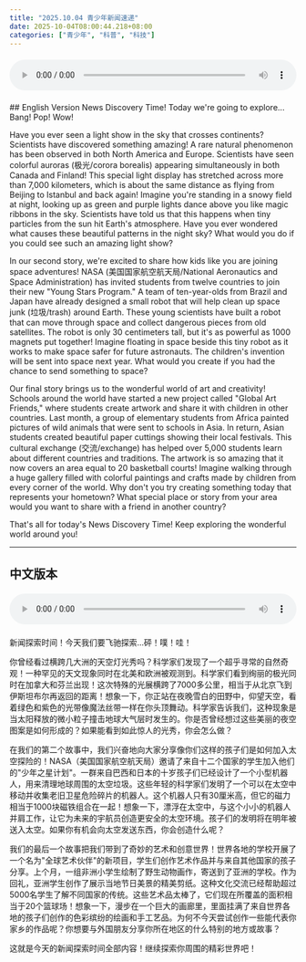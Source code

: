 ```yaml
---
title: "2025.10.04 青少年新闻速递"
date: 2025-10-04T08:00:44.218+08:00
categories: ["青少年", "科普", "科技"]
---
```

<audio controls style="width: 100%; max-width: 900px; margin: 1.5em 0; display: block;">
<source src="/mp3/teen_news/20251004.en.wav" type="audio/wav">
</audio>
## English Version
News Discovery Time! Today we're going to explore... Bang! Pop! Wow!

Have you ever seen a light show in the sky that crosses continents? Scientists have discovered something amazing! A rare natural phenomenon has been observed in both North America and Europe. Scientists have seen colorful auroras (极光/corora borealis) appearing simultaneously in both Canada and Finland! This special light display has stretched across more than 7,000 kilometers, which is about the same distance as flying from Beijing to Istanbul and back again! Imagine you're standing in a snowy field at night, looking up as green and purple lights dance above you like magic ribbons in the sky. Scientists have told us that this happens when tiny particles from the sun hit Earth's atmosphere. Have you ever wondered what causes these beautiful patterns in the night sky? What would you do if you could see such an amazing light show?

In our second story, we're excited to share how kids like you are joining space adventures! NASA (美国国家航空航天局/National Aeronautics and Space Administration) has invited students from twelve countries to join their new "Young Stars Program." A team of ten-year-olds from Brazil and Japan have already designed a small robot that will help clean up space junk (垃圾/trash) around Earth. These young scientists have built a robot that can move through space and collect dangerous pieces from old satellites. The robot is only 30 centimeters tall, but it's as powerful as 1000 magnets put together! Imagine floating in space beside this tiny robot as it works to make space safer for future astronauts. The children's invention will be sent into space next year. What would you create if you had the chance to send something to space?

Our final story brings us to the wonderful world of art and creativity! Schools around the world have started a new project called "Global Art Friends," where students create artwork and share it with children in other countries. Last month, a group of elementary students from Africa painted pictures of wild animals that were sent to schools in Asia. In return, Asian students created beautiful paper cuttings showing their local festivals. This cultural exchange (交流/exchange) has helped over 5,000 students learn about different countries and traditions. The artwork is so amazing that it now covers an area equal to 20 basketball courts! Imagine walking through a huge gallery filled with colorful paintings and crafts made by children from every corner of the world. Why don't you try creating something today that represents your hometown? What special place or story from your area would you want to share with a friend in another country?

That's all for today's News Discovery Time! Keep exploring the wonderful world around you!

---
## 中文版本
<audio controls style="width: 100%; max-width: 900px; margin: 1.5em 0; display: block;">
    <source src="/mp3/teen_news/20251004.cn.wav"
  type="audio/wav">
  </audio>
新闻探索时间！今天我们要飞驰探索...砰！噗！哇！

你曾经看过横跨几大洲的天空灯光秀吗？科学家们发现了一个超乎寻常的自然奇观！一种罕见的天文现象同时在北美和欧洲被观测到。科学家们看到绚丽的极光同时在加拿大和芬兰出现！这次特殊的光展横跨了7000多公里，相当于从北京飞到伊斯坦布尔再返回的距离！想象一下，你正站在夜晚雪白的田野中，仰望天空，看着绿色和紫色的光带像魔法丝带一样在你头顶舞动。科学家告诉我们，这种现象是当太阳释放的微小粒子撞击地球大气层时发生的。你是否曾经想过这些美丽的夜空图案是如何形成的？如果能看到如此惊人的光秀，你会怎么做？

在我们的第二个故事中，我们兴奋地向大家分享像你们这样的孩子们是如何加入太空探险的！NASA（美国国家航空航天局）邀请了来自十二个国家的学生加入他们的"少年之星计划"。一群来自巴西和日本的十岁孩子们已经设计了一个小型机器人，用来清理地球周围的太空垃圾。这些年轻的科学家们发明了一个可以在太空中移动并收集老旧卫星危险碎片的机器人。这个机器人只有30厘米高，但它的磁力相当于1000块磁铁组合在一起！想象一下，漂浮在太空中，与这个小小的机器人并肩工作，让它为未来的宇航员创造更安全的太空环境。孩子们的发明将在明年被送入太空。如果你有机会向太空发送东西，你会创造什么呢？

我们的最后一个故事把我们带到了奇妙的艺术和创意世界！世界各地的学校开展了一个名为"全球艺术伙伴"的新项目，学生们创作艺术作品并与来自其他国家的孩子分享。上个月，一组非洲小学生绘制了野生动物画作，寄送到了亚洲的学校。作为回礼，亚洲学生创作了展示当地节日美景的精美剪纸。这种文化交流已经帮助超过5000名学生了解不同国家的传统。这些艺术品太棒了，它们现在所覆盖的面积相当于20个篮球场！想象一下，漫步在一个巨大的画廊里，里面挂满了来自世界各地的孩子们创作的色彩缤纷的绘画和手工艺品。为何不今天尝试创作一些能代表你家乡的作品呢？你想要与外国朋友分享你所在地区的什么特别的地方或故事？

这就是今天的新闻探索时间全部内容！继续探索你周围的精彩世界吧！